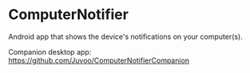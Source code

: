# ComputerNotifier
 
Android app that shows the device's notifications on your computer(s).

Companion desktop app: https://github.com/Juvoo/ComputerNotifierCompanion
